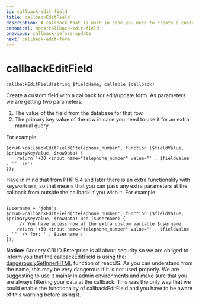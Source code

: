```yaml
---
id: callback-edit-field
title: callbackEditField
description: A callback that is used in case you need to create a custom field for the edit/update form.
canonical: docs/callback-edit-field
previous: callback-before-update
next: callback-edit-form
---
```


# callbackEditField

<pre><code class="language-php">callbackEditField(string $fieldName, callable $callback)</code></pre>
Create a custom field with a callback for edit/update form. As parameters we are getting two parameters:

<ol>
	<li>The value of the field from the database for that row</li>
	<li>The primary key value of the row in case you need to use it for an extra manual query</li>
</ol>

For example:
<pre><code class="language-php">$crud->callbackEditField('telephone_number', function ($fieldValue, $primaryKeyValue, $rowData) {
    return '+30 &lt;input name="telephone_number" value="' . $fieldValue . '"  /&gt;';
});</code></pre>

Have in mind that from PHP 5.4 and later there is an extra functionality with keywork <code>use</code>, so that means that you can pass any extra parameters at the callback from outside the callback if you wish it. For example:

<pre><code class="language-php">
$username = 'john';
$crud->callbackEditField('telephone_number', function ($fieldValue, $primaryKeyValue, $rowData) use ($username) {
     // You have access now at the extra custom variable $username
    return '+30 &lt;input name="telephone_number" value="' . $fieldValue . '"  /&gt; for: ' . $username ;
});</code></pre>

<strong>Notice:</strong> Grocery CRUD Enterprise is all about security so we are obliged to inform you that the callbackEditField is using the: <a href="https://facebook.github.io/react/docs/dom-elements.html#dangerouslysetinnerhtml" target="_blank">dangerouslySetInnerHTML</a> function of reactJS. As you can understand from the name, this may be very dangerous if it is not used properly. We are suggesting to use it mainly in admin environments and make sure that you are always filtering your data at the callback. This was the only way that we could enable the functionality of callbackEditField and you have to be aware of this warning before using it.